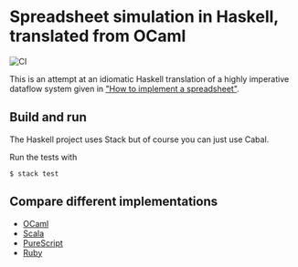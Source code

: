# Spreadsheet simulation in Haskell, translated from OCaml

![CI](https://github.com/FranklinChen/spreadsheet-haskell/workflows/CI/badge.svg)

This is an attempt at an idiomatic Haskell translation of a highly imperative dataflow system given in ["How to implement a spreadsheet"](http://semantic-domain.blogspot.com/2015/07/how-to-implement-spreadsheet.html).

## Build and run

The Haskell project uses Stack but of course you can just use Cabal.

Run the tests with

```console
$ stack test
```

## Compare different implementations

- [OCaml](https://github.com/FranklinChen/spreadsheet-ocaml)
- [Scala](https://github.com/FranklinChen/spreadsheet-scala)
- [PureScript](https://github.com/FranklinChen/spreadsheet-purescript)
- [Ruby](https://github.com/FranklinChen/spreadsheet-ruby)
